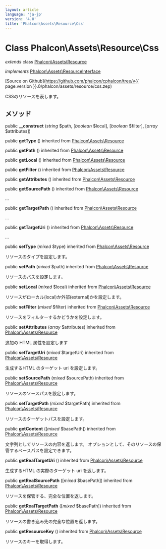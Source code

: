 ```yaml
---
layout: article
language: 'ja-jp'
version: '4.0'
title: 'Phalcon\Assets\Resource\Css'
---
```

# Class **Phalcon\Assets\Resource\Css**

*extends* class [Phalcon\Assets\Resource](Phalcon_Assets_Resource)

*implements* [Phalcon\Assets\ResourceInterface](Phalcon_Assets_ResourceInterface)

[Source on Github](https://github.com/phalcon/cphalcon/tree/v{{ page.version }}.0/phalcon/assets/resource/css.zep)

CSSのリソースを表します。

## メソッド

public **__construct** (*string* $path, [*boolean* $local], [*boolean* $filter], [*array* $attributes])

public **getType** () inherited from [Phalcon\Assets\Resource](Phalcon_Assets_Resource)

public **getPath** () inherited from [Phalcon\Assets\Resource](Phalcon_Assets_Resource)

public **getLocal** () inherited from [Phalcon\Assets\Resource](Phalcon_Assets_Resource)

public **getFilter** () inherited from [Phalcon\Assets\Resource](Phalcon_Assets_Resource)

public **getAttributes** () inherited from [Phalcon\Assets\Resource](Phalcon_Assets_Resource)

public **getSourcePath** () inherited from [Phalcon\Assets\Resource](Phalcon_Assets_Resource)

...

public **getTargetPath** () inherited from [Phalcon\Assets\Resource](Phalcon_Assets_Resource)

...

public **getTargetUri** () inherited from [Phalcon\Assets\Resource](Phalcon_Assets_Resource)

...

public **setType** (*mixed* $type) inherited from [Phalcon\Assets\Resource](Phalcon_Assets_Resource)

リソースのタイプを設定します。

public **setPath** (*mixed* $path) inherited from [Phalcon\Assets\Resource](Phalcon_Assets_Resource)

リソースのパスを設定します。

public **setLocal** (*mixed* $local) inherited from [Phalcon\Assets\Resource](Phalcon_Assets_Resource)

リソースがローカル(local)か外部(external)かを設定します。

public **setFilter** (*mixed* $filter) inherited from [Phalcon\Assets\Resource](Phalcon_Assets_Resource)

リソースをフィルターするかどうかを設定します。

public **setAttributes** (*array* $attributes) inherited from [Phalcon\Assets\Resource](Phalcon_Assets_Resource)

追加の HTML 属性を設定します

public **setTargetUri** (*mixed* $targetUri) inherited from [Phalcon\Assets\Resource](Phalcon_Assets_Resource)

生成するHTML のターゲット uri を設定します。

public **setSourcePath** (*mixed* $sourcePath) inherited from [Phalcon\Assets\Resource](Phalcon_Assets_Resource)

リソースのソースパスを設定します。

public **setTargetPath** (*mixed* $targetPath) inherited from [Phalcon\Assets\Resource](Phalcon_Assets_Resource)

リソースのターゲットパスを設定します。

public **getContent** ([*mixed* $basePath]) inherited from [Phalcon\Assets\Resource](Phalcon_Assets_Resource)

文字列としてリソースの内容を返します。 オプションとして、そのリソースの保管するベースパスを設定できます。

public **getRealTargetUri** () inherited from [Phalcon\Assets\Resource](Phalcon_Assets_Resource)

生成するHTML の実際のターゲット uri を返します。

public **getRealSourcePath** ([*mixed* $basePath]) inherited from [Phalcon\Assets\Resource](Phalcon_Assets_Resource)

リソースを保管する、完全な位置を返します。

public **getRealTargetPath** ([*mixed* $basePath]) inherited from [Phalcon\Assets\Resource](Phalcon_Assets_Resource)

リソースの書き込み先の完全な位置を返します。

public **getResourceKey** () inherited from [Phalcon\Assets\Resource](Phalcon_Assets_Resource)

リソースのキーを取得します。